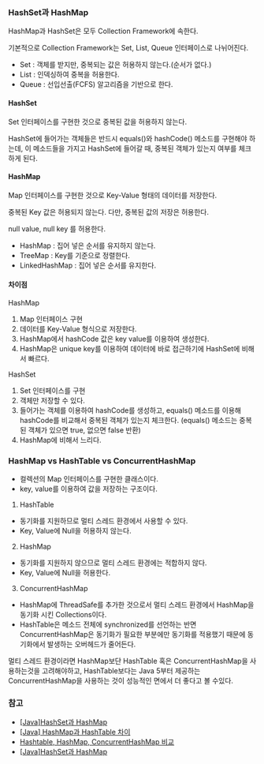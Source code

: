 ### HashSet과 HashMap

HashMap과 HashSet은 모두 Collection Framework에 속한다. 

기본적으로 Collection Framework는 Set, List, Queue 인터페이스로 나뉘어진다.

- Set : 객체를 받지만, 중복되는 값은 허용하지 않는다.(순서가 없다.)
- List : 인덱싱하여 중복을 허용한다.
- Queue : 선입선출(FCFS) 알고리즘을 기반으로 한다.



#### HashSet

Set 인터페이스를 구현한 것으로 중복된 값을 허용하지 않는다.

HashSet에 들어가는 객체들은 반드시 equals()와 hashCode() 메소드를 구현해야 하는데, 이 메소드들을 가지고 HashSet에 들어갈 때, 중복된 객체가 있는지 여부를 체크하게 된다. 



#### HashMap

Map 인터페이스를 구현한 것으로 Key-Value 형태의 데이터를 저장한다. 

중복된 Key 값은 허용되지 않는다. 다만, 중복된 값의 저장은 허용한다.

null value, null key 를 허용한다.

- HashMap : 집어 넣은 순서를 유지하지 않는다.
- TreeMap : Key를 기준으로 정렬한다.
- LinkedHashMap : 집어 넣은 순서를 유지한다.



#### 차이점

HashMap

1. Map 인터페이스 구현
2. 데이터를 Key-Value 형식으로 저장한다.
3. HashMap에서 hashCode 값은 key value를 이용하여 생성한다.
4. HashMap은 unique key를 이용하여 데이터에 바로 접근하기에 HashSet에 비해서 빠르다.



HashSet

1. Set 인터페이스를 구현
2. 객체만 저장할 수 있다.
3. 들어가는 객체를 이용하여 hashCode를 생성하고, equals() 메소드를 이용해 hashCode를 비교해서 중복된 객체가 있는지 체크한다. (equals() 메소드는 중복된 객체가 있으면 true, 없으면 false 반환)
4. HashMap에 비해서 느리다.



### HashMap vs HashTable vs ConcurrentHashMap

- 컬렉션의 Map 인터페이스를 구현한 클래스이다.
- key, value를 이용하여 값을 저장하는 구조이다.



1) HashTable

- 동기화를 지원하므로 멀티 스레드 환경에서 사용할 수 있다.
- Key, Value에 Null을 허용하지 않는다.



2) HashMap

- 동기화를 지원하지 않으므로 멀티 스레드 환경에는 적합하지 않다.
- Key, Value에 Null을 허용한다. 

3) ConcurrentHashMap

- HashMap에 ThreadSafe를 추가한 것으로서 멀티 스레드 환경에서 HashMap을 동기화 시킨 Collections이다.
- HashTable은 메소드 전체에 synchronized를 선언하는 반면 ConcurrentHashMap은 동기화가 필요한 부분에만 동기화를 적용했기 때문에 동기화에서 발생하는 오버헤드가 줄어든다.

멀티 스레드 환경이라면 HashMap보단 HashTable 혹은 ConcurrentHashMap을 사용하는것을 고려해야하고,
HashTable보다는 Java 5부터 제공하는 ConcurrentHashMap을 사용하는 것이 성능적인 면에서 더 좋다고 볼 수있다.



### 참고

- [[Java]HashSet과 HashMap]([https://postitforhooney.tistory.com/entry/JavaHashSet%EA%B3%BC-HashMap](https://postitforhooney.tistory.com/entry/JavaHashSet과-HashMap))
- [[Java] HashMap과 HashTable 차이](https://odol87.tistory.com/3)
- [Hashtable, HashMap, ConcurrentHashMap 비교](https://jdm.kr/blog/197)
- [[Java]HashSet과 HashMap](https://postitforhooney.tistory.com/entry/JavaHashSet과-HashMap)

